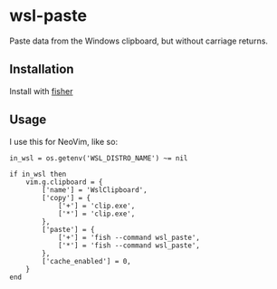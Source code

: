 # wsl-paste

Paste data from the Windows clipboard, but without carriage returns.

## Installation

Install with [fisher](https://github.com/jorgebucaran/fisher)

## Usage

I use this for NeoVim, like so:

```
in_wsl = os.getenv('WSL_DISTRO_NAME') ~= nil

if in_wsl then
	vim.g.clipboard = {
		['name'] = 'WslClipboard',
		['copy'] = {
			['+'] = 'clip.exe',
			['*'] = 'clip.exe',
		},
		['paste'] = {
			['+'] = 'fish --command wsl_paste',
			['*'] = 'fish --command wsl_paste',
		},
		['cache_enabled'] = 0,
	}
end
```
